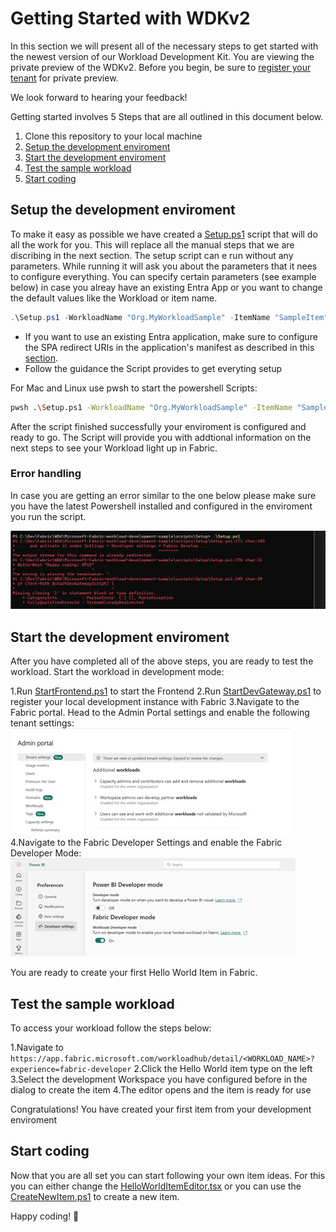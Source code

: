
# Getting Started with WDKv2

In this section we will present all of the necessary steps to get started with the newest version of our Workload Development Kit. You are viewing the private preview of the WDKv2. Before you begin, be sure to [register your tenant](WDKv2-Introduction.md#register-for-private-preview) for private preview.

We look forward to hearing your feedback!

Getting started involves 5 Steps that are all outlined in this document below.

1. Clone this repository to your local machine
2. [Setup the development enviroment](#setup-the-development-enviroment)
3. [Start the development enviroment](#start-the-development-enviroment)
4. [Test the sample workload](#test-the-sample-workload)
5. [Start coding](#start-coding)

## Setup the development enviroment

To make it easy as possible we have created a [Setup.ps1](../scripts/Setup/Setup.ps1) script that will do all the work for you. This will replace all the manual steps that we are discribing in the next section. The setup script can e run without any parameters. While running it will ask you about the parameters that it nees to configure everything. You can specify certain parameters (see example below) in case you alreay have an existing Entra App or you want to change the default values like the Workload or item name.

```powershell
.\Setup.ps1 -WorkloadName "Org.MyWorkloadSample" -ItemName "SampleItem" -AADFrontendAppId "00000000-0000-0000-0000-000000000000" -WorkspaceId "00000000-0000-0000-0000-000000000000"
```

* If you want to use an existing Entra application, make sure to configure the SPA redirect URIs in the application's manifest as described in this [section](./WDKv2-Setup-Manual.md#register-a-frontend-entra-application).
* Follow the guidance the Script provides to get everyting setup

For Mac and Linux use pwsh to start the powershell Scripts:

```bash
pwsh .\Setup.ps1 -WorkloadName "Org.MyWorkloadSample" -ItemName "SampleItem" -AADFrontendAppId "00000000-0000-0000-0000-000000000000" -WorkspaceId "00000000-0000-0000-0000-000000000000"
```

After the script finished successfully your enviroment is configured and ready to go. The Script will provide you with addtional information on the next steps to see your Workload light up in Fabric.

### Error handling

In case you are getting an error similar to the one below please make sure you have the latest Powershell installed and configured in the enviroment you run the script.

![Powershell setup error](./media/Powershell-setup-error.png)

## Start the development enviroment

After you have completed all of the above steps, you are ready to test the workload.
Start the workload in development mode:

1.Run [StartFrontend.ps1](../scripts/Run/StartFrontend.ps1) to start the Frontend
2.Run [StartDevGateway.ps1](../scripts/Run/StartDevGateway.ps1) to register your local development instance with Fabric
3.Navigate to the Fabric portal. Head to the Admin Portal settings and enable the following tenant settings:
  ![Setup Test](./media/Setup-Test-1.jpg)
4.Navigate to the Fabric Developer Settings and enable the Fabric Developer Mode:
   ![Setup Test](./media/Setup-Test-2.jpg)

You are ready to create your first Hello World Item in Fabric.

## Test the sample workload

To access your workload follow the steps below:

1.Navigate to `https://app.fabric.microsoft.com/workloadhub/detail/<WORKLOAD_NAME>?experience=fabric-developer`
2.Click the Hello World item type on the left
3.Select the development Workspace you have configured before in the dialog to create the item
4.The editor opens and the item is ready for use

Congratulations! You have created your first item from your development enviroment

## Start coding

Now that you are all set you can start following your own item ideas. For this you can either change the [HelloWorldItemEditor.tsx](../Frontend/src/workload/items/HelloWorldItem/HelloWorldItemEditor.tsx) or you can use the [CreateNewItem.ps1](../scripts/Setup/CreateNewItem.ps1) to create a new item.

Happy coding! 🚀
